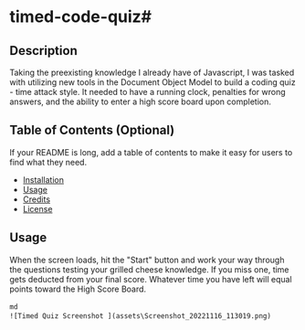 # timed-code-quiz# 

## Description

Taking the preexisting knowledge I already have of Javascript, I was tasked with utilizing new tools in the Document Object Model to build a coding quiz - time attack style. It needed to have a running clock, penalties for wrong answers, and the ability to enter a high score board upon completion.

## Table of Contents (Optional)

If your README is long, add a table of contents to make it easy for users to find what they need.

- [Installation](#installation)
- [Usage](#usage)
- [Credits](#credits)
- [License](#license)



## Usage

When the screen loads, hit the "Start" button and work your way through the questions testing your grilled cheese knowledge. If you miss one, time gets deducted from your final score. Whatever time you have left will equal points toward the High Score Board.

    md
    ![Timed Quiz Screenshot ](assets\Screenshot_20221116_113019.png)
    